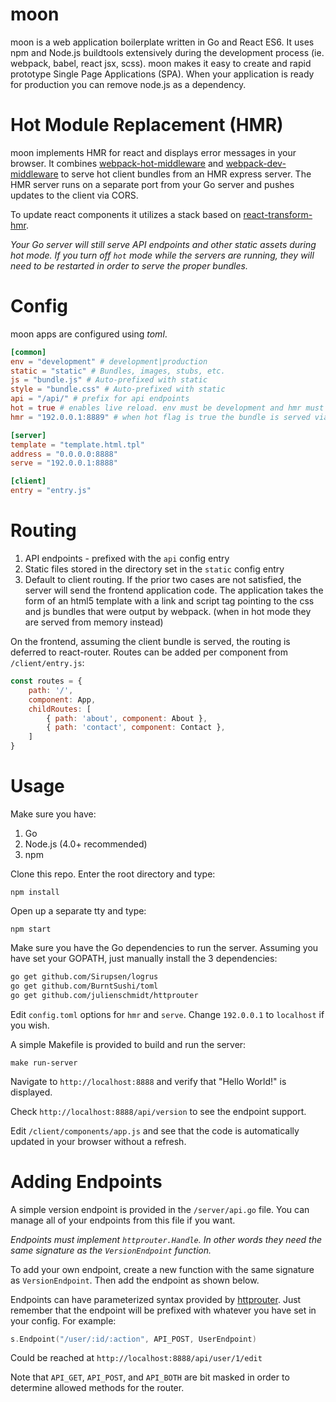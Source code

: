 # moon

moon is a web application boilerplate written in Go and React ES6. It uses npm and Node.js buildtools extensively during the development process (ie. webpack, babel, react jsx, scss). moon makes it easy to create and rapid prototype Single Page Applications (SPA). When your application is ready for production you can remove node.js as a dependency. 

# Hot Module Replacement (HMR)

moon implements HMR for react and displays error messages in your browser. It combines [webpack-hot-middleware](https://github.com/glenjamin/webpack-hot-middleware) and [webpack-dev-middleware](https://github.com/webpack/webpack-dev-middleware) to serve hot client bundles from an HMR express server. The HMR server runs on a separate port from your Go server and pushes updates to the client via CORS.

To update react components it utilizes a stack based on [react-transform-hmr](https://github.com/gaearon/react-transform-hmr). 
 
_Your Go server will still serve API endpoints and other static assets during hot mode. If you turn off `hot` mode while the servers are running, they will need to be restarted in order to serve the proper bundles._

# Config

moon apps are configured using _toml_.

```toml
[common]	
env = "development" # development|production
static = "static" # Bundles, images, stubs, etc. 
js = "bundle.js" # Auto-prefixed with static 
style = "bundle.css" # Auto-prefixed with static 
api = "/api/" # prefix for api endpoints 
hot = true # enables live reload. env must be development and hmr must be set
hmr = "192.0.0.1:8889" # when hot flag is true the bundle is served via jsonp from webpack server 

[server]
template = "template.html.tpl"
address = "0.0.0.0:8888"
serve = "192.0.0.1:8888"

[client]
entry = "entry.js"
```

# Routing

1. API endpoints - prefixed with the `api` config entry 
2. Static files stored in the directory set in the `static` config entry
3. Default to client routing. If the prior two cases are not satisfied, the server will send the frontend application code. The application takes the form of an html5 template with a link and script tag pointing to the css and js bundles that were output by webpack. (when in hot mode they are served from memory instead) 

On the frontend, assuming the client bundle is served, the routing is deferred to react-router. Routes can be added per component from `/client/entry.js`:

```javascript
const routes = {
	path: '/',
	component: App,
	childRoutes: [
		{ path: 'about', component: About },
		{ path: 'contact', component: Contact },
	]
}
```

# Usage

Make sure you have:

1. Go
2. Node.js (4.0+ recommended)
3. npm

Clone this repo. Enter the root directory and type:

`npm install`

Open up a separate tty and type:

`npm start`

Make sure you have the Go dependencies to run the server. Assuming you have set your GOPATH, just manually install the 3 dependencies:

```bash
go get github.com/Sirupsen/logrus
go get github.com/BurntSushi/toml
go get github.com/julienschmidt/httprouter
```

Edit `config.toml` options for `hmr` and `serve`. Change `192.0.0.1` to `localhost` if you wish.

A simple Makefile is provided to build and run the server:

`make run-server`

Navigate to `http://localhost:8888` and verify that "Hello World!" is displayed.

Check `http://localhost:8888/api/version` to see the endpoint support.

Edit `/client/components/app.js` and see that the code is automatically updated in your browser without a refresh.

# Adding Endpoints

A simple version endpoint is provided in the `/server/api.go` file. You can manage all of your endpoints from this file if you want.

_Endpoints must implement `httprouter.Handle`. In other words they need the same signature as the `VersionEndpoint` function._ 

To add your own endpoint, create a new function with the same signature as `VersionEndpoint`. Then add the endpoint as shown below. 

Endpoints can have parameterized syntax provided by [httprouter](https://github.com/julienschmidt/httprouter). Just remember that the endpoint will be prefixed with whatever you have set in your config. For example:

```go
s.Endpoint("/user/:id/:action", API_POST, UserEndpoint)
```

Could be reached at `http://localhost:8888/api/user/1/edit`

Note that `API_GET`, `API_POST`, and `API_BOTH` are bit masked in order to determine allowed methods for the router.
